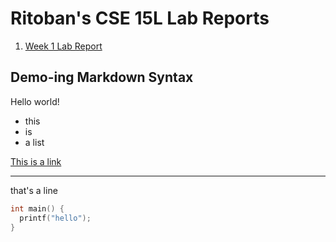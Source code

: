 # Ritoban's CSE 15L Lab Reports

1. [Week 1 Lab Report](week1.md)

## Demo-ing Markdown Syntax

Hello world!

* this
* is
* a list


[This is a link](https://www.google.com)

---

that's a line

```cpp
int main() {
  printf("hello");
}
```



